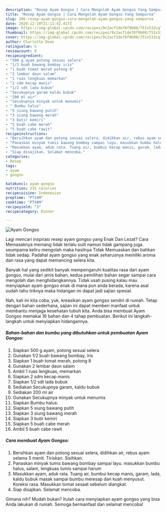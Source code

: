 ```yaml
---
description: "Resep Ayam Gongso | Cara Mengolah Ayam Gongso Yang Sempurna"
title: "Resep Ayam Gongso | Cara Mengolah Ayam Gongso Yang Sempurna"
slug: 206-resep-ayam-gongso-cara-mengolah-ayam-gongso-yang-sempurna
date: 2020-12-10T21:11:42.417Z
image: https://img-global.cpcdn.com/recipes/9c2acf1de78f9b08/751x532cq70/ayam-gongso-foto-resep-utama.jpg
thumbnail: https://img-global.cpcdn.com/recipes/9c2acf1de78f9b08/751x532cq70/ayam-gongso-foto-resep-utama.jpg
cover: https://img-global.cpcdn.com/recipes/9c2acf1de78f9b08/751x532cq70/ayam-gongso-foto-resep-utama.jpg
author: Charlotte Dean
ratingvalue: 5
reviewcount: 9
recipeingredient:
- "500 g ayam potong sesuai selera"
- "1/2 buah bawang bombay iris"
- "1 buah tomat merah potong 8"
- "2 lembar daun salam"
- "1 ruas lengkuas memarkan"
- "2 sdm kecap manis"
- "1/2 sdt lada bubuk"
- "Secukupnya garam kaldu bubuk"
- "200 ml air"
- "Secukupnya minyak untuk menumis"
- " Bumbu halus"
- "5 siung bawang putih"
- "3 siung bawang merah"
- "3 butir kemiri"
- "5 buah cabe merah"
- "5 buah cabe rawit"
recipeinstructions:
- "Bersihkan ayam dan potong sesuai selera, didihkan air, rebus ayam selama 5 menit. Tiriskan. Sisihkan."
- "Panaskan minyak tumis bawang bombay sampai layu. masukkan bumbu halus, salam, lengkuas tumis sampai harum"
- "Masukkan ayam, aduk rata. Tuang air, bumbui kecap manis, garam, lada, kaldu bubuk masak sampai bumbu meresap dan kuah menyusut. Koreksi rasa. Masukkan tomat sesaat sebelum diangkat."
- "Siap disajikan. Selamat mencoba."
categories:
- Resep
tags:
- ayam
- gongso

katakunci: ayam gongso 
nutrition: 215 calories
recipecuisine: Indonesian
preptime: "PT24M"
cooktime: "PT48M"
recipeyield: "3"
recipecategory: Dinner

---
```



![Ayam Gongso](https://img-global.cpcdn.com/recipes/9c2acf1de78f9b08/751x532cq70/ayam-gongso-foto-resep-utama.jpg)

Lagi mencari inspirasi resep ayam gongso yang Enak Dan Lezat? Cara Memasaknya memang tidak terlalu sulit namun tidak gampang juga. seumpama keliru mengolah maka hasilnya Tidak Memuaskan dan bahkan tidak sedap. Padahal ayam gongso yang enak seharusnya memiliki aroma dan rasa yang dapat memancing selera kita.



Banyak hal yang sedikit banyak mempengaruhi kualitas rasa dari ayam gongso, mulai dari jenis bahan, kedua pemilihan bahan segar sampai cara mengolah dan menghidangkannya. Tidak usah pusing kalau mau menyiapkan ayam gongso enak di mana pun anda berada, karena asal sudah tahu triknya maka hidangan ini dapat jadi sajian spesial.


Nah, kali ini kita coba, yuk, kreasikan ayam gongso sendiri di rumah. Tetap dengan bahan sederhana, sajian ini dapat memberi manfaat untuk membantu menjaga kesehatan tubuh kita. Anda bisa membuat Ayam Gongso memakai 16 bahan dan 4 tahap pembuatan. Berikut ini langkah-langkah untuk menyiapkan hidangannya.

<!--inarticleads1-->

##### Bahan-bahan dan bumbu yang dibutuhkan untuk pembuatan Ayam Gongso:

1. Siapkan 500 g ayam, potong sesuai selera
1. Gunakan 1/2 buah bawang bombay, iris
1. Siapkan 1 buah tomat merah, potong 8
1. Gunakan 2 lembar daun salam
1. Ambil 1 ruas lengkuas, memarkan
1. Siapkan 2 sdm kecap manis
1. Siapkan 1/2 sdt lada bubuk
1. Sediakan Secukupnya garam, kaldu bubuk
1. Sediakan 200 ml air
1. Gunakan Secukupnya minyak untuk menumis
1. Siapkan  Bumbu halus:
1. Siapkan 5 siung bawang putih
1. Siapkan 3 siung bawang merah
1. Siapkan 3 butir kemiri
1. Siapkan 5 buah cabe merah
1. Ambil 5 buah cabe rawit




<!--inarticleads2-->

##### Cara membuat Ayam Gongso:

1. Bersihkan ayam dan potong sesuai selera, didihkan air, rebus ayam selama 5 menit. Tiriskan. Sisihkan.
1. Panaskan minyak tumis bawang bombay sampai layu. masukkan bumbu halus, salam, lengkuas tumis sampai harum
1. Masukkan ayam, aduk rata. Tuang air, bumbui kecap manis, garam, lada, kaldu bubuk masak sampai bumbu meresap dan kuah menyusut. Koreksi rasa. Masukkan tomat sesaat sebelum diangkat.
1. Siap disajikan. Selamat mencoba.




Gimana nih? Mudah bukan? Itulah cara menyiapkan ayam gongso yang bisa Anda lakukan di rumah. Semoga bermanfaat dan selamat mencoba!
